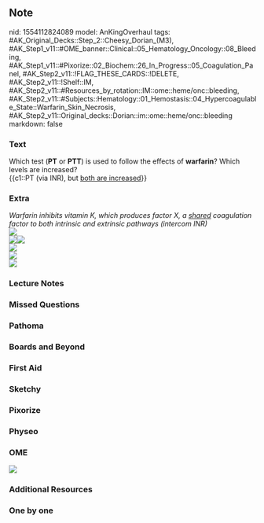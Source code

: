## Note
nid: 1554112824089
model: AnKingOverhaul
tags: #AK_Original_Decks::Step_2::Cheesy_Dorian_(M3), #AK_Step1_v11::#OME_banner::Clinical::05_Hematology_Oncology::08_Bleeding, #AK_Step1_v11::#Pixorize::02_Biochem::26_In_Progress::05_Coagulation_Panel, #AK_Step2_v11::!FLAG_THESE_CARDS::!DELETE, #AK_Step2_v11::!Shelf::IM, #AK_Step2_v11::#Resources_by_rotation::IM::ome::heme/onc::bleeding, #AK_Step2_v11::#Subjects::Hematology::01_Hemostasis::04_Hypercoagulable_State::Warfarin_Skin_Necrosis, #AK_Step2_v11::Original_decks::Dorian::im::ome::heme/onc::bleeding
markdown: false

### Text
<div>
  Which test (<b>PT</b> or <b>PTT</b>) is used to follow the
  effects of <b>warfarin</b>? Which levels are increased?
</div>
<div>
  {{c1::PT (via INR), but <u>both are increased</u>}}
</div>

### Extra
<div>
  <div>
    <i>Warfarin inhibits vitamin K, which produces factor X, a
    <u>shared</u> coagulation factor to both intrinsic and
    extrinsic pathways (intercom INR)</i>
    <div>
      <div>
        <i><img src="paste-292298294296577.jpg" class=
        "resizer"></i>
      </div>
    </div>
  </div>
  <div></div>
  <div>
    <i><img src="paste-4525963522080771.jpg" class=
    "resizer"><img src="paste-715270968574476.jpg" class=
    "resizer"></i>
  </div>
</div>
<div>
  <i><img src="paste-895938767880193.jpg" class="resizer"></i>
</div>
<div>
  <i><img src="paste-126568391245827.jpg" class="resizer"></i>
</div>
<div>
  <i><img src="paste-235939733438467.jpg" class="resizer"></i>
</div>

### Lecture Notes


### Missed Questions


### Pathoma


### Boards and Beyond


### First Aid


### Sketchy


### Pixorize


### Physeo


### OME
<div class="ome-widget">
  <a href=
  "https://onlinemeded.org/spa/hematology-oncology/bleeding/acquire?ref=anki">
  <img src="_OME_AnkiFlashcards_Lesson_1.png"></a>
</div>

### Additional Resources


### One by one


